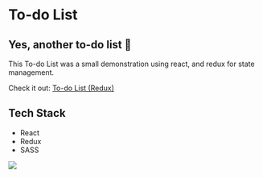 # To-do List
## Yes, another to-do list :shrug:

This To-do List was a small demonstration using react, and redux for state management.  

Check it out: [To-do List (Redux)](https://to-do-list-kdj.netlify.app)

## Tech Stack 
* React 
* Redux
* SASS

![](to-do-list.gif)
